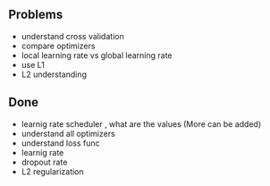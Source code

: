 ## Problems

- understand cross validation
- compare optimizers 
- local learning rate vs global learning rate
- use L1
- L2 understanding


## Done

- learnig rate scheduler , what are the values (More can be added)
- understand all optimizers
- understand loss func 
- learnig rate
- dropout rate
- L2 regularization